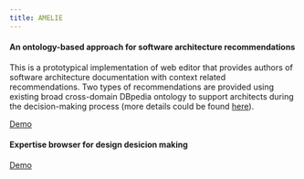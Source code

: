 ```yaml
---
title: AMELIE
---
```

#### An ontology-based approach for software architecture recommendations

This is a prototypical implementation of web editor that provides authors of software architecture documentation with 
context related recommendations. Two types of recommendations are provided using existing broad cross-domain 
DBpedia ontology to support architects during the decision-making process (more details could be found [here](https://wwwmatthes.in.tum.de/pages/9cr85n66nn6c/An-ontology-based-approach-for-software-architecture-recommendations)).   

[Demo](/editor)

#### Expertise browser for design desicion making

[Demo](/recommender)


